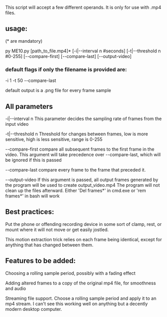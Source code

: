 This script will accept a few different operands. It is only for use with .mp4 files.


## usage:
(* are mandatory)

py ME10.py [path_to_file.mp4]* [-i|--interval n #seconds] [-t|--threshold n #0-255] [--compare-first] [--compare-last] [--output-video]  
  

### default flags if only the filename is provided are:

-i 1 -t 50 --compare-last 


 default output is a .png file for every frame sample


## All parameters

-i|--interval n            This parameter decides the sampling rate of frames from the input video

-t|--threshold n            Threshold for changes between frames, low is more sensitive, high is less sensitive, range is 0-255

--compare-first            compare all subsequent frames to the first frame in the video. This argument will take precedence over --compare-last, which will be ignored if this is passed

--compare-last            compare every frame to the frame that preceded it. 

--output-video            If this argument is passed, all output frames generated by the program will be used to create output_video.mp4
                  The program will not clean up the files afterward. Either 'Del frames*' in cmd.exe or 'rem frames*' in bash will work



## Best practices: 


Put the phone or offending recording device in some sort of clamp, rest, or mount where it will not move or get easily jostled.

This motion extraction trick relies on each frame being identical, except for anything that has changed between them.



## Features to be added: 


Choosing a rolling sample period, possibly with a fading effect

Adding altered frames to a copy of the original mp4 file, for smoothness and audio

Streaming file support. Choose a rolling sample period and apply it to an mp4 stream. I can't see this working well on anything but a decently modern desktop computer.
